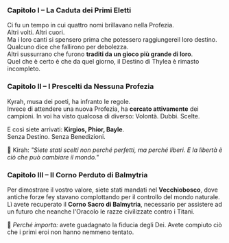 ### **Capitolo I – La Caduta dei Primi Eletti**
Ci fu un tempo in cui quattro nomi brillavano nella Profezia.  
Altri volti. Altri cuori.  
Ma i loro canti si spensero prima che potessero raggiungereil loro destino.
Qualcuno dice che fallirono per debolezza.  
Altri sussurrano che furono **traditi da un gioco più grande di loro**.  
Quel che è certo è che da quel giorno, il Destino di Thylea è rimasto incompleto.

### **Capitolo II – I Prescelti da Nessuna Profezia**
Kyrah, musa dei poeti, ha infranto le regole.  
Invece di attendere una nuova Profezia, ha **cercato attivamente** dei campioni.
In voi ha visto qualcosa di diverso: Volontà. Dubbi. Scelte.

E così siete arrivati: **Kirgios, Phior, Bayle**.  
Senza Destino. Senza Benedizioni. 

📌 Kirah: *"Siete stati scelti non perché perfetti, ma perché liberi. E la libertà è ciò che può cambiare il mondo."*

### **Capitolo III – Il Corno Perduto di Balmytria**
Per dimostrare il vostro valore, siete stati mandati nel **Vecchiobosco**, dove antiche forze fey stavano complottando per il controllo del mondo naturale.  
Lì avete recuperato il **Corno Sacro di Balmytria**, necessario per assistere ad un futuro che neanche l'Oracolo le razze civilizzate contro i Titani.

📌 _Perché importa:_ avete guadagnato la fiducia degli Dei. Avete compiuto ciò che i primi eroi non hanno nemmeno tentato.


